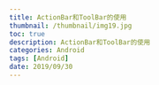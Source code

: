 ```yaml
---
title: ActionBar和ToolBar的使用
thumbnail: /thumbnail/img19.jpg
toc: true
description: ActionBar和ToolBar的使用
categories: Android
tags: [Android]
date: 2019/09/30
---
```

